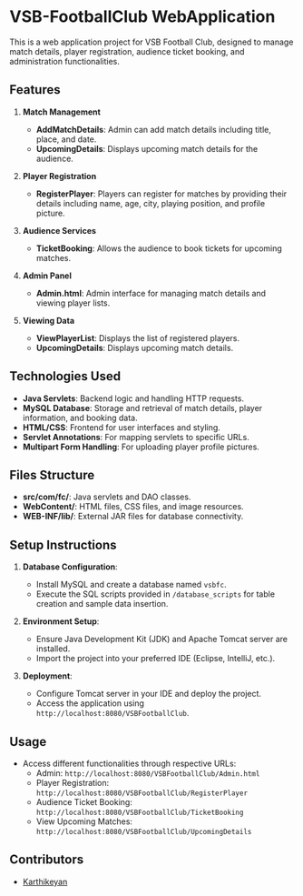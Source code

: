 # VSB-FootballClub WebApplication

This is a web application project for VSB Football Club, designed to manage match details, player registration, audience ticket booking, and administration functionalities.

## Features

1. **Match Management**
   - **AddMatchDetails**: Admin can add match details including title, place, and date.
   - **UpcomingDetails**: Displays upcoming match details for the audience.

2. **Player Registration**
   - **RegisterPlayer**: Players can register for matches by providing their details including name, age, city, playing position, and profile picture.

3. **Audience Services**
   - **TicketBooking**: Allows the audience to book tickets for upcoming matches.

4. **Admin Panel**
   - **Admin.html**: Admin interface for managing match details and viewing player lists.

5. **Viewing Data**
   - **ViewPlayerList**: Displays the list of registered players.
   - **UpcomingDetails**: Displays upcoming match details.

## Technologies Used

- **Java Servlets**: Backend logic and handling HTTP requests.
- **MySQL Database**: Storage and retrieval of match details, player information, and booking data.
- **HTML/CSS**: Frontend for user interfaces and styling.
- **Servlet Annotations**: For mapping servlets to specific URLs.
- **Multipart Form Handling**: For uploading player profile pictures.

## Files Structure

- **src/com/fc/**: Java servlets and DAO classes.
- **WebContent/**: HTML files, CSS files, and image resources.
- **WEB-INF/lib/**: External JAR files for database connectivity.

## Setup Instructions

1. **Database Configuration**:
   - Install MySQL and create a database named `vsbfc`.
   - Execute the SQL scripts provided in `/database_scripts` for table creation and sample data insertion.

2. **Environment Setup**:
   - Ensure Java Development Kit (JDK) and Apache Tomcat server are installed.
   - Import the project into your preferred IDE (Eclipse, IntelliJ, etc.).

3. **Deployment**:
   - Configure Tomcat server in your IDE and deploy the project.
   - Access the application using `http://localhost:8080/VSBFootballClub`.

## Usage

- Access different functionalities through respective URLs:
  - Admin: `http://localhost:8080/VSBFootballClub/Admin.html`
  - Player Registration: `http://localhost:8080/VSBFootballClub/RegisterPlayer`
  - Audience Ticket Booking: `http://localhost:8080/VSBFootballClub/TicketBooking`
  - View Upcoming Matches: `http://localhost:8080/VSBFootballClub/UpcomingDetails`

## Contributors

- [Karthikeyan](https://github.com/KarthikeyanM14)
